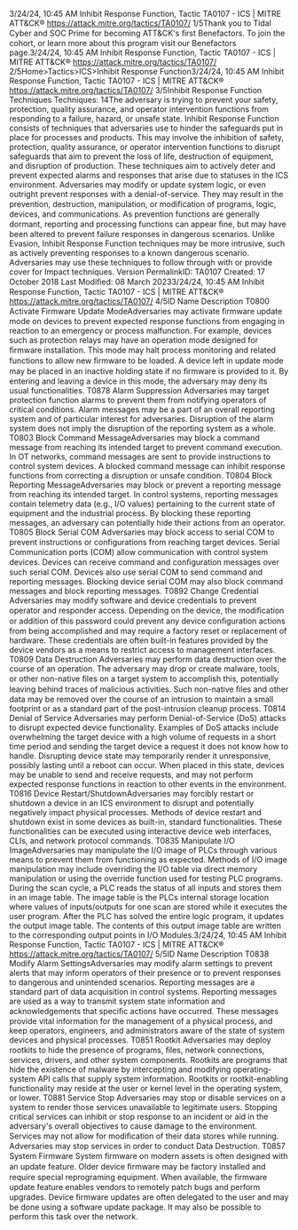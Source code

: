 3/24/24, 10:45 AM Inhibit Response Function, Tactic TA0107 - ICS | MITRE ATT&CK®
https://attack.mitre.org/tactics/TA0107/ 1/5Thank you to Tidal Cyber and SOC Prime for becoming ATT&CK's ﬁrst Benefactors. To join the cohort, or learn more about this program visit our
Benefactors page.3/24/24, 10:45 AM Inhibit Response Function, Tactic TA0107 - ICS | MITRE ATT&CK®
https://attack.mitre.org/tactics/TA0107/ 2/5Home>Tactics>ICS>Inhibit Response Function3/24/24, 10:45 AM Inhibit Response Function, Tactic TA0107 - ICS | MITRE ATT&CK®
https://attack.mitre.org/tactics/TA0107/ 3/5Inhibit Response Function
Techniques
Techniques: 14The adversary is trying to prevent your safety, protection, quality assurance, and operator intervention functions from responding to a failure,
hazard, or unsafe state.
Inhibit Response Function consists of techniques that adversaries use to hinder the safeguards put in place for processes and products.
This may involve the inhibition of safety, protection, quality assurance, or operator intervention functions to disrupt safeguards that aim to
prevent the loss of life, destruction of equipment, and disruption of production. These techniques aim to actively deter and prevent expected
alarms and responses that arise due to statuses in the ICS environment. Adversaries may modify or update system logic, or even outright
prevent responses with a denial-of-service. They may result in the prevention, destruction, manipulation, or modiﬁcation of programs, logic,
devices, and communications. As prevention functions are generally dormant, reporting and processing functions can appear ﬁne, but may
have been altered to prevent failure responses in dangerous scenarios. Unlike Evasion, Inhibit Response Function techniques may be more
intrusive, such as actively preventing responses to a known dangerous scenario. Adversaries may use these techniques to follow through
with or provide cover for Impact techniques.
Version PermalinkID: TA0107
Created: 17 October 2018
Last Modiﬁed: 08 March 20233/24/24, 10:45 AM Inhibit Response Function, Tactic TA0107 - ICS | MITRE ATT&CK®
https://attack.mitre.org/tactics/TA0107/ 4/5ID Name Description
T0800 Activate Firmware
Update ModeAdversaries may activate ﬁrmware update mode on devices to prevent expected response functions from
engaging in reaction to an emergency or process malfunction. For example, devices such as protection
relays may have an operation mode designed for ﬁrmware installation. This mode may halt process
monitoring and related functions to allow new ﬁrmware to be loaded. A device left in update mode may
be placed in an inactive holding state if no ﬁrmware is provided to it. By entering and leaving a device in
this mode, the adversary may deny its usual functionalities.
T0878 Alarm Suppression Adversaries may target protection function alarms to prevent them from notifying operators of critical
conditions. Alarm messages may be a part of an overall reporting system and of particular interest for
adversaries. Disruption of the alarm system does not imply the disruption of the reporting system as a
whole.
T0803 Block Command
MessageAdversaries may block a command message from reaching its intended target to prevent command
execution. In OT networks, command messages are sent to provide instructions to control system
devices. A blocked command message can inhibit response functions from correcting a disruption or
unsafe condition.
T0804 Block Reporting
MessageAdversaries may block or prevent a reporting message from reaching its intended target. In control
systems, reporting messages contain telemetry data (e.g., I/O values) pertaining to the current state of
equipment and the industrial process. By blocking these reporting messages, an adversary can
potentially hide their actions from an operator.
T0805 Block Serial COM Adversaries may block access to serial COM to prevent instructions or conﬁgurations from reaching
target devices. Serial Communication ports (COM) allow communication with control system devices.
Devices can receive command and conﬁguration messages over such serial COM. Devices also use
serial COM to send command and reporting messages. Blocking device serial COM may also block
command messages and block reporting messages.
T0892 Change Credential Adversaries may modify software and device credentials to prevent operator and responder access.
Depending on the device, the modiﬁcation or addition of this password could prevent any device
conﬁguration actions from being accomplished and may require a factory reset or replacement of
hardware. These credentials are often built-in features provided by the device vendors as a means to
restrict access to management interfaces.
T0809 Data Destruction Adversaries may perform data destruction over the course of an operation. The adversary may drop or
create malware, tools, or other non-native ﬁles on a target system to accomplish this, potentially leaving
behind traces of malicious activities. Such non-native ﬁles and other data may be removed over the
course of an intrusion to maintain a small footprint or as a standard part of the post-intrusion cleanup
process.
T0814 Denial of Service Adversaries may perform Denial-of-Service (DoS) attacks to disrupt expected device functionality.
Examples of DoS attacks include overwhelming the target device with a high volume of requests in a
short time period and sending the target device a request it does not know how to handle. Disrupting
device state may temporarily render it unresponsive, possibly lasting until a reboot can occur. When
placed in this state, devices may be unable to send and receive requests, and may not perform expected
response functions in reaction to other events in the environment.
T0816 Device
Restart/ShutdownAdversaries may forcibly restart or shutdown a device in an ICS environment to disrupt and potentially
negatively impact physical processes. Methods of device restart and shutdown exist in some devices as
built-in, standard functionalities. These functionalities can be executed using interactive device web
interfaces, CLIs, and network protocol commands.
T0835 Manipulate I/O
ImageAdversaries may manipulate the I/O image of PLCs through various means to prevent them from
functioning as expected. Methods of I/O image manipulation may include overriding the I/O table via
direct memory manipulation or using the override function used for testing PLC programs. During the
scan cycle, a PLC reads the status of all inputs and stores them in an image table. The image table is the
PLCs internal storage location where values of inputs/outputs for one scan are stored while it executes
the user program. After the PLC has solved the entire logic program, it updates the output image table.
The contents of this output image table are written to the corresponding output points in I/O Modules.3/24/24, 10:45 AM Inhibit Response Function, Tactic TA0107 - ICS | MITRE ATT&CK®
https://attack.mitre.org/tactics/TA0107/ 5/5ID Name Description
T0838 Modify Alarm
SettingsAdversaries may modify alarm settings to prevent alerts that may inform operators of their presence or
to prevent responses to dangerous and unintended scenarios. Reporting messages are a standard part
of data acquisition in control systems. Reporting messages are used as a way to transmit system state
information and acknowledgements that speciﬁc actions have occurred. These messages provide vital
information for the management of a physical process, and keep operators, engineers, and
administrators aware of the state of system devices and physical processes.
T0851 Rootkit Adversaries may deploy rootkits to hide the presence of programs, ﬁles, network connections, services,
drivers, and other system components. Rootkits are programs that hide the existence of malware by
intercepting and modifying operating-system API calls that supply system information. Rootkits or
rootkit-enabling functionality may reside at the user or kernel level in the operating system, or lower.
T0881 Service Stop Adversaries may stop or disable services on a system to render those services unavailable to legitimate
users. Stopping critical services can inhibit or stop response to an incident or aid in the adversary's
overall objectives to cause damage to the environment. Services may not allow for modiﬁcation of their
data stores while running. Adversaries may stop services in order to conduct Data Destruction.
T0857 System Firmware System ﬁrmware on modern assets is often designed with an update feature. Older device ﬁrmware may
be factory installed and require special reprograming equipment. When available, the ﬁrmware update
feature enables vendors to remotely patch bugs and perform upgrades. Device ﬁrmware updates are
often delegated to the user and may be done using a software update package. It may also be possible
to perform this task over the network.